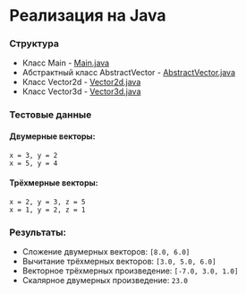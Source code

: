 # Реализация на Java

### Структура

- Класс Main - [Main.java](src/com/technoserv/AbstractVector/Main.java "Main.java")
- Абстрактный класс AbstractVector - [AbstractVector.java](src/com/technoserv/AbstractVector/AbstractVector.java "AbstractVector.java")
- Класс Vector2d - [Vector2d.java](src/com/technoserv/AbstractVector/Vector2d.java "Vector2d.java")
- Класс Vector3d - [Vector3d.java](src/com/technoserv/AbstractVector/Vector3d.java "Vector3d.java")

### Тестовые данные

#### Двумерные векторы:

```
x = 3, y = 2
x = 5, y = 4
```

#### Трёхмерные векторы:

```
x = 2, y = 3, z = 5
x = 1, y = 2, z = 1
```

### Результаты:

- Сложение двумерных векторов: `[8.0, 6.0]`
- Вычитание трёхмерных векторов: `[3.0, 5.0, 6.0]`
- Векторное трёхмерных произведение: `[-7.0, 3.0, 1.0]`
- Скалярное двумерных произведение: `23.0`